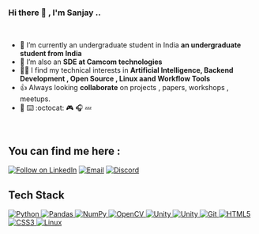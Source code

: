 
### Hi there 👋 , I'm Sanjay ..

<br>

- 🔭 I’m currently an undergraduate student in India **an undergraduate student from India**
- 🌱 I’m also an **SDE at Camcom technologies**
- 👩‍💻 I find my technical interests in **Artificial Intelligence, Backend Development , Open Source , Linux aand Workflow Tools**
- 👍 Always looking **collaborate** on projects , papers, workshops , meetups.
-  :ramen: :keyboard: :octocat: :video_game: :headphones: :zzz: 
 
 <br>
 
## You can find me here :
<p align="left">
  <a href="https://www.linkedin.com/in/sanjay-aradhyamath/"><img title="Follow on LinkedIn" src="https://img.shields.io/badge/LinkedIn-0077B5?style=for-the-badge&logo=linkedin&logoColor=white"/></a>
  <a href="mailto:sanjayam5320@gmail.com"><img title="Email" src="https://img.shields.io/badge/Gmail-D14836?style=for-the-badge&logo=gmail&logoColor=white"/></a>
  <a href="https://discordapp.com/users/437151324413362176"><img title="Discord" src="https://img.shields.io/badge/discord-ivory?style=for-the-badge&logo=discord&logoColor=blue"/></a>
 <br>
 
## Tech Stack

<p align="left">
<a href="#">
<img alt="Python" src="https://img.shields.io/badge/python%20-%2314354C.svg?&style=for-the-badge&logo=python&logoColor=white"/>
<img alt="Pandas" src="https://img.shields.io/badge/pandas%20-%23150458.svg?&style=for-the-badge&logo=pandas&logoColor=white" />
<img alt="NumPy" src="https://img.shields.io/badge/numpy%20-%23013243.svg?&style=for-the-badge&logo=numpy&logoColor=white" />
<img alt="OpenCV" src="https://img.shields.io/badge/OpenCV-OpenCV?style=for-the-badge&logo=opencv&logoColor=fff&color=5C3EE8"/> 
<img alt="Unity" src="https://img.shields.io/badge/Pytorch-Pytorch?style=for-the-badge&logo=pytorch&logoColor=orange&color=ivory"/> 

<img alt="Unity" src="https://img.shields.io/badge/Unity-Unity?style=for-the-badge&logo=unity&logoColor=fff&color=5C3EB8"/> 
<img alt="Git" src="https://img.shields.io/badge/git%20-%23F05033.svg?&style=for-the-badge&logo=git&logoColor=white"/>
<img alt="HTML5" src="https://img.shields.io/badge/html5%20-%23E34F26.svg?&style=for-the-badge&logo=html5&logoColor=white"/>
<img alt="CSS3" src="https://img.shields.io/badge/css3%20-%231572B6.svg?&style=for-the-badge&logo=css3&logoColor=white"/>
<img alt="Linux" src="https://img.shields.io/badge/Ubuntu-E95420?style=for-the-badge&logo=ubuntu&logoColor=white" />
 </a>
</p>



